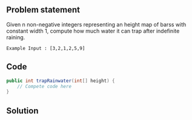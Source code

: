 ## Problem statement
Given n non-negative integers representing an height map of barss with constant width 1, compute how much water it can trap after indefinite raining.
```
Example Input : [3,2,1,2,5,9]
```

## Code
```java
public int trapRainwater(int[] height) {
	// Compete code here
}
```

## Solution
